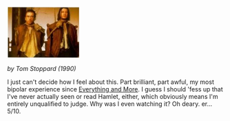 <!--
.. title: Rosencrantz and Guildenstern Are Dead
.. slug: rosencrantz-and-guildenstern-are-dead
.. date: 2007-07-22 00:10:00-05:00
.. tags: movies
.. type: text
-->

![Rosencrantz & Guildenstern Are Dead](/files/2007/07/rosencrantzandguildenstern.jpg)

*by Tom Stoppard (1990)*

I just can't decide how I feel about this. Part brilliant, part awful,
my most bipolar experience since [Everything and
More](/everything-and-more). I guess I should 'fess up that I've
never actually seen or read Hamlet, either, which obviously means I'm
entirely unqualified to judge. Why was I even watching it?
Oh deary. er... 5/10.
